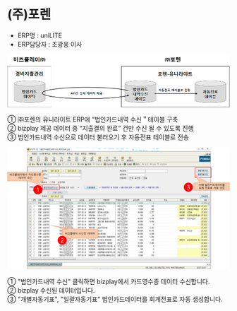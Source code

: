 # \(주\)포렌

 - ERP명 : uniLITE  
 - ERP담당자 : 조광웅 이사

![\[&#xADF8;&#xB9BC;1\] &#xAD6C;&#xC131;&#xB3C4;](../../../../.gitbook/assets/image%20%28212%29.png)

   ① ㈜포렌의 유니라이트 ERP에 “법인카드내역 수신＂테이블 구축  
   ② bizplay 제공 데이터 중 “지출결의 완료” 건만 수신 될 수 있도록 진행  
   ③ 법인카드내역 수신으로 데이터 불러오기 후 자동전표 테이블로 전송

![\[&#xADF8;&#xB9BC;2\] uniLITE &#xC5F0;&#xACC4; &#xD654;&#xBA74;](../../../../.gitbook/assets/image%20%2822%29.png)

   ① "법인카드내역 수신" 클릭하면 bizplay에서 카드영수증 데이터 수신합니다.  
   ② bizplay 수신된 데이터입니다.  
   ③ "개별자동기표", "일괄자동기표" 법인카드데이터를 회계전표로 자동 생성합니다.

